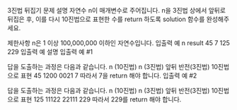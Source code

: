 3진법 뒤집기
문제 설명
자연수 n이 매개변수로 주어집니다. n을 3진법 상에서 앞뒤로 뒤집은 후, 이를 다시 10진법으로 표현한 수를 return 하도록 solution 함수를 완성해주세요.

제한사항
n은 1 이상 100,000,000 이하인 자연수입니다.
입출력 예
n result
45 7
125 229
입출력 예 설명
입출력 예 #1

답을 도출하는 과정은 다음과 같습니다.
n (10진법) n (3진법) 앞뒤 반전(3진법) 10진법으로 표현
45 1200 0021 7
따라서 7을 return 해야 합니다.
입출력 예 #2

답을 도출하는 과정은 다음과 같습니다.
n (10진법) n (3진법) 앞뒤 반전(3진법) 10진법으로 표현
125 11122 22111 229
따라서 229를 return 해야 합니다.
